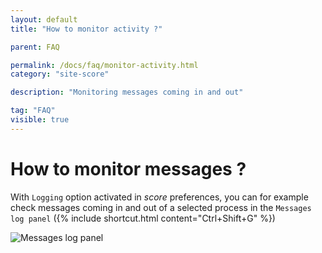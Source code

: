 ```yaml
---
layout: default
title: "How to monitor activity ?"

parent: FAQ

permalink: /docs/faq/monitor-activity.html
category: "site-score"

description: "Monitoring messages coming in and out"

tag: "FAQ"
visible: true
---
```


# How to monitor messages ?

With `Logging` option activated in *score* preferences, you can for example check messages coming in and out of a selected process in the `Messages log panel` ({% include shortcut.html content="Ctrl+Shift+G" %})

![Messages log panel](/score-docs/assets/images/faq/monitor-activity/log-window.gif "Messages log panel")